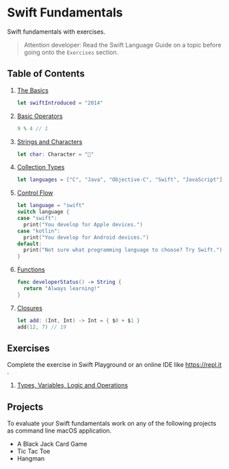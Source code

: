 # Swift Fundamentals

Swift fundamentals with exercises.

> Attention developer: Read the Swift Language Guide on a topic before going onto the `Exercises` section.

## Table of Contents 

1. [The Basics](https://docs.swift.org/swift-book/LanguageGuide/TheBasics.html)
   ```swift 
   let swiftIntroduced = "2014"
   ```
1. [Basic Operators](https://docs.swift.org/swift-book/LanguageGuide/BasicOperators.html)
   ```swift 
   9 % 4 // 1 
   ```
1. [Strings and Characters](https://docs.swift.org/swift-book/LanguageGuide/BasicOperators.html)
   ```swift 
   let char: Character = "🚀"
   ```
1. [Collection Types](https://docs.swift.org/swift-book/LanguageGuide/CollectionTypes.html)
   ```swift 
   let languages = ["C", "Java", "Objective-C", "Swift", "JavaScript"]
   ```
1. [Control Flow](https://docs.swift.org/swift-book/LanguageGuide/ControlFlow.html)
    ```swift
    let language = "swift"
    switch language {
    case "swift":
      print("You develop for Apple devices.")
    case "kotlin":
      print("You develop for Android devices.")
    default:
      print("Not sure what programming language to choose? Try Swift.")
    }
    ```
1. [Functions](https://docs.swift.org/swift-book/LanguageGuide/Functions.html)
   ```swift 
   func developerStatus() -> String {
     return "Always learning!"
   }
   ```
1. [Closures](https://docs.swift.org/swift-book/LanguageGuide/Closures.html)
   ```swift 
   let add: (Int, Int) -> Int = { $0 + $1 }
   add(12, 7) // 19
   ```


## Exercises

Complete the exercise in Swift Playground or an online IDE like https://repl.it . 

1. [Types, Variables, Logic and Operations](https://github.com/alexpaul/Swift-Fundamentals/blob/main/Types-Variables-Logic-Operations-Exercise.md)


## Projects 

To evaluate your Swift fundamentals work on any of the following projects as command line macOS application. 

* A Black Jack Card Game 
* Tic Tac Toe 
* Hangman 
